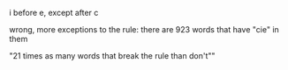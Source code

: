 i before e, except after c

wrong, more exceptions to the rule: there are 923 words that have "cie" in them

"21 times as many words that break the rule than don't""
